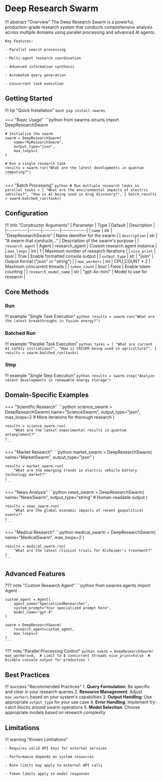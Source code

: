 # Deep Research Swarm

!!! abstract "Overview"
    The Deep Research Swarm is a powerful, production-grade research system that conducts comprehensive analysis across multiple domains using parallel processing and advanced AI agents.

    Key Features:
    
    - Parallel search processing
    
    - Multi-agent research coordination
    
    - Advanced information synthesis
    
    - Automated query generation
    
    - Concurrent task execution

## Getting Started

!!! tip "Quick Installation"
    ```bash
    pip install swarms
    ```

=== "Basic Usage"
    ```python
    from swarms.structs import DeepResearchSwarm

    # Initialize the swarm
    swarm = DeepResearchSwarm(
        name="MyResearchSwarm",
        output_type="json",
        max_loops=1
    )

    # Run a single research task
    results = swarm.run("What are the latest developments in quantum computing?")
    ```

=== "Batch Processing"
    ```python
    # Run multiple research tasks in parallel
    tasks = [
        "What are the environmental impacts of electric vehicles?",
        "How is AI being used in drug discovery?",
    ]
    batch_results = swarm.batched_run(tasks)
    ```

## Configuration

!!! info "Constructor Arguments"
    | Parameter | Type | Default | Description |
    |-----------|------|---------|-------------|
    | `name` | str | "DeepResearchSwarm" | Name identifier for the swarm |
    | `description` | str | "A swarm that conducts..." | Description of the swarm's purpose |
    | `research_agent` | Agent | research_agent | Custom research agent instance |
    | `max_loops` | int | 1 | Maximum number of research iterations |
    | `nice_print` | bool | True | Enable formatted console output |
    | `output_type` | str | "json" | Output format ("json" or "string") |
    | `max_workers` | int | CPU_COUNT * 2 | Maximum concurrent threads |
    | `token_count` | bool | False | Enable token counting |
    | `research_model_name` | str | "gpt-4o-mini" | Model to use for research |

## Core Methods

### Run
!!! example "Single Task Execution"
    ```python
    results = swarm.run("What are the latest breakthroughs in fusion energy?")
    ```

### Batched Run
!!! example "Parallel Task Execution"
    ```python
    tasks = [
        "What are current AI safety initiatives?",
        "How is CRISPR being used in agriculture?",
    ]
    results = swarm.batched_run(tasks)
    ```

### Step
!!! example "Single Step Execution"
    ```python
    results = swarm.step("Analyze recent developments in renewable energy storage")
    ```

## Domain-Specific Examples

=== "Scientific Research"
    ```python
    science_swarm = DeepResearchSwarm(
        name="ScienceSwarm",
        output_type="json",
        max_loops=2  # More iterations for thorough research
    )

    results = science_swarm.run(
        "What are the latest experimental results in quantum entanglement?"
    )
    ```

=== "Market Research"
    ```python
    market_swarm = DeepResearchSwarm(
        name="MarketSwarm",
        output_type="json"
    )

    results = market_swarm.run(
        "What are the emerging trends in electric vehicle battery technology market?"
    )
    ```

=== "News Analysis"
    ```python
    news_swarm = DeepResearchSwarm(
        name="NewsSwarm",
        output_type="string"  # Human-readable output
    )

    results = news_swarm.run(
        "What are the global economic impacts of recent geopolitical events?"
    )
    ```

=== "Medical Research"
    ```python
    medical_swarm = DeepResearchSwarm(
        name="MedicalSwarm",
        max_loops=2
    )

    results = medical_swarm.run(
        "What are the latest clinical trials for Alzheimer's treatment?"
    )
    ```

## Advanced Features

??? note "Custom Research Agent"
    ```python
    from swarms.agents import Agent

    custom_agent = Agent(
        agent_name="SpecializedResearcher",
        system_prompt="Your specialized prompt here",
        model_name="gpt-4"
    )

    swarm = DeepResearchSwarm(
        research_agent=custom_agent,
        max_loops=2
    )
    ```

??? note "Parallel Processing Control"
    ```python
    swarm = DeepResearchSwarm(
        max_workers=8,  # Limit to 8 concurrent threads
        nice_print=False  # Disable console output for production
    )
    ```

## Best Practices

!!! success "Recommended Practices"
    1. **Query Formulation**: Be specific and clear in your research queries
    2. **Resource Management**: Adjust `max_workers` based on your system's capabilities
    3. **Output Handling**: Use appropriate `output_type` for your use case
    4. **Error Handling**: Implement try-catch blocks around swarm operations
    5. **Model Selection**: Choose appropriate models based on research complexity

## Limitations

!!! warning "Known Limitations"
    
    - Requires valid API keys for external services
    
    - Performance depends on system resources
    
    - Rate limits may apply to external API calls
    
    - Token limits apply to model responses

